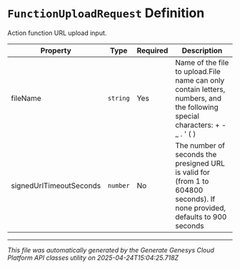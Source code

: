 # `FunctionUploadRequest` Definition

Action function URL upload input.

| Property | Type | Required | Description |
|----------|------|----------|-------------|
| fileName | `string` | Yes | Name of the file to upload.File name can only contain letters, numbers, and the following special characters: + - _ . ' ( ) |
| signedUrlTimeoutSeconds | `number` | No | The number of seconds the presigned URL is valid for (from 1 to 604800 seconds). If none provided, defaults to 900 seconds |

---

*This file was automatically generated by the Generate Genesys Cloud Platform API classes utility on 2025-04-24T15:04:25.718Z*
